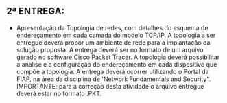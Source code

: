 ## 2ª ENTREGA:

- Apresentação da Topologia de redes, com detalhes do esquema de endereçamento em cada camada do modelo TCP/IP. A topologia a ser entregue deverá propor um ambiente de rede para a implantação da solução proposta. A entrega deverá ser no formato de um arquivo gerado no software Cisco Packet Tracer. A topologia deverá possibilitar a analise e a configuração do endereçamento em cada dispositivo que compõe a topologia. A entrega deverá ocorrer utilizando o Portal da FIAP, na área da disciplina de 'Network Fundamentals and Security". IMPORTANTE: para a correção desta atividade
o arquivo entregue deverá estar no formato .PKT.

